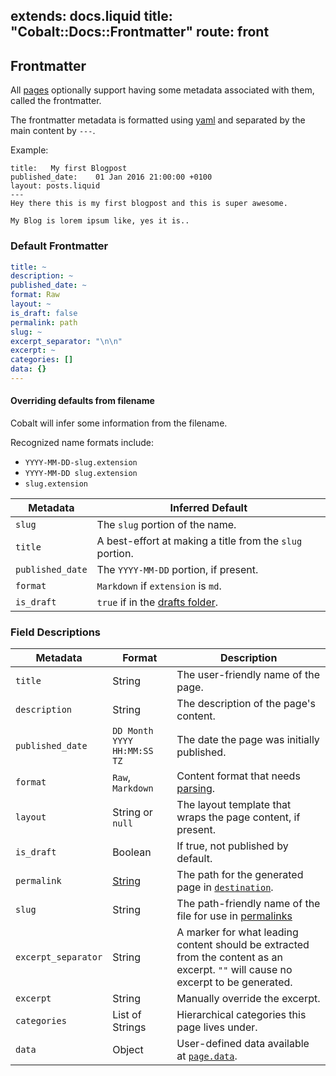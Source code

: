 extends: docs.liquid
title: "Cobalt::Docs::Frontmatter"
route: front
---
## Frontmatter

All [pages](/docs/pages.html) optionally support having some metadata
associated with them, called the frontmatter.

The frontmatter metadata is formatted using [yaml](http://yaml.org/) and
separated by the main content by `---`.

Example:

```
title:   My first Blogpost
published_date:    01 Jan 2016 21:00:00 +0100
layout: posts.liquid
---
Hey there this is my first blogpost and this is super awesome.

My Blog is lorem ipsum like, yes it is..
```

### Default Frontmatter

```yaml
title: ~
description: ~
published_date: ~
format: Raw
layout: ~
is_draft: false
permalink: path
slug: ~
excerpt_separator: "\n\n"
excerpt: ~
categories: []
data: {}
---
```

#### Overriding defaults from filename

Cobalt will infer some information from the filename.

Recognized name formats include:
- `YYYY-MM-DD-slug.extension`
- `YYYY-MM-DD slug.extension`
- `slug.extension`

Metadata         | Inferred Default
-----------------|-----------------
`slug`           | The `slug` portion of the name.
`title`          | A best-effort at making a title from the `slug` portion.
`published_date` | The `YYYY-MM-DD` portion, if present.
`format`         | `Markdown` if `extension` is `md`.
`is_draft`       | `true` if in the [drafts folder](/docs/directory.html).

### Field Descriptions

Metadata            | Format           | Description
--------------------|------------------|-------------
`title`             | String           | The user-friendly name of the page.
`description`       | String           | The description of the page's content.
`published_date`    | `DD Month YYYY HH:MM:SS TZ` | The date the page was initially published.
`format`            | `Raw`, `Markdown`        | Content format that needs [parsing](/docs/pages.html).
`layout`            | String or `null` | The layout template that wraps the page content, if present.
`is_draft`          | Boolean          | If true, not published by default.
`permalink`         | [String](/docs/permalink.html) | The path for the generated page in [`destination`](/docs/directory.html).
`slug`              | String           | The path-friendly name of the file for use in [permalinks](/docs/permalink.html)
`excerpt_separator` | String           | A marker for what leading content should be extracted from the content as an excerpt.  `""` will cause no excerpt to be generated.
`excerpt`           | String           | Manually override the excerpt.
`categories`        | List of Strings  | Hierarchical categories this page lives under.
`data`              | Object           | User-defined data available at [`page.data`](/docs/variables.html).
